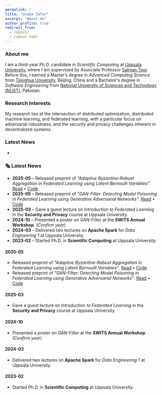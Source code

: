 ```yaml
---
permalink: /
title: "Usama Zafar"
excerpt: "About me"
author_profile: true
redirect_from: 
  - /about/
  - /about.html
---
```


### About me
I am a third-year Ph.D. candidate in *Scientific Computing* at [Uppsala University](https://www.uu.se/en), where I am supervised by Associate Professor [Salman Toor](https://www.uu.se/en/contact-and-organisation/staff?query=N7-398). Before this, I earned a Master’s degree in *Advanced Computing Science* from [Tsinghua University](https://www.tsinghua.edu.cn/en/), Beijing, China and a Bachelor's degree in *Software Engineering* from [National University of Sciences and Technology (NUST)](https://nust.edu.pk/), Pakistan.


### Research Interests
My research lies at the intersection of distributed optimization, distributed machine learning, and federated learning, with a particular focus on adversarial robustness, and the security and privacy challenges inherent in decentralized systems.

### Latest News
* 

### 🗞️ Latest News

- **2025-05** – Released preprint of *"Adaptive Byzantine-Robust Aggregation in Federated Learning using Latent Bernoulli Variables"*. [Read](#) • [Code](#)
- **2025-05** – Released preprint of *"GAN-Filter: Detecting Model Poisoning in Federated Learning using Generative Adversarial Networks"*. [Read](#) • [Code](#)
- **2025-03** – Gave a guest lecture on *Introduction to Federated Learning* in the **Security and Privacy** course at Uppsala University.
- **2024-10** – Presented a poster on *GAN-Filter* at the **SWITS Annual Workshop**. *(Confirm year)*
- **2024-03** – Delivered two lectures on **Apache Spark** for *Data Engineering 1* at Uppsala University.
- **2023-02** – Started Ph.D. in **Scientific Computing** at Uppsala University.

#### **2025-05**
- Released preprint of *"Adaptive Byzantine-Robust Aggregation in Federated Learning using Latent Bernoulli Variables"*. [Read](#) • [Code](#)  
- Released preprint of *"GAN-Filter: Detecting Model Poisoning in Federated Learning using Generative Adversarial Networks"*. [Read](#) • [Code](#)

#### **2025-03**  
- Gave a guest lecture on *Introduction to Federated Learning* in the **Security and Privacy** course at Uppsala University.

#### **2024-10**  
- Presented a poster on *GAN-Filter* at the **SWITS Annual Workshop**. *(Confirm year)*

#### **2024-03**  
- Delivered two lectures on **Apache Spark** for *Data Engineering 1* at Uppsala University.

#### **2023-02**  
- Started Ph.D. in **Scientific Computing** at Uppsala University.